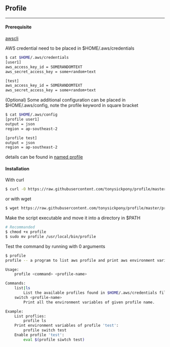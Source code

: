 ## Profile

----

#### Prerequisite

[awscli](https://docs.aws.amazon.com/cli/latest/userguide/installing.html)

AWS credential need to be placed in $HOME/.aws/credentials

```bash
$ cat $HOME/.aws/credentials
[user1]
aws_access_key_id = SOMERANDOMTEXT
aws_secret_access_key = some+random+text

[test]
aws_access_key_id = SOMERANDOMTEXT
aws_secret_access_key = some+random+text
```

(Optional) Some additional configuration can be placed in $HOME/.aws/config, note the profile keyword in square bracket
```bash
$ cat $HOME/.aws/config
[profile user1]
output = json
region = ap-southeast-2

[profile test]
output = json
region = ap-southeast-2
```

details can be found in [named profile](https://docs.aws.amazon.com/cli/latest/userguide/cli-multiple-profiles.html)

#### Installation

With curl
```bash
$ curl -O https://raw.githubusercontent.com/tonysickpony/profile/master/profile
```

or with wget
```bash
$ wget https://raw.githubusercontent.com/tonysickpony/profile/master/profile
```

Make the script executable and move it into a directory in $PATH
```bash
# Recommanded
$ chmod +x profile
$ sudo mv profile /usr/local/bin/profile
```

Test the command by running with 0 arguments
```bash
$ profile
profile -- a program to list aws profile and print aws environment variables of given profile.

Usage: 
    profile <command> <profile-name>

Commands:
    list|ls
        List the available profiles found in $HOME/.aws/credentials file.
    switch <profile-name>
        Print all the environment variables of given profile name.

Example:
    List proflies:
        profile ls
    Print environment variables of profile 'test':
        profile switch test
    Enable profile 'test':
        eval $(profile siwtch test)
```
